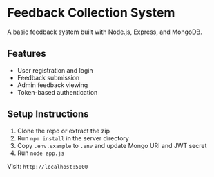 # Feedback Collection System

A basic feedback system built with Node.js, Express, and MongoDB.

## Features
- User registration and login
- Feedback submission
- Admin feedback viewing
- Token-based authentication

## Setup Instructions

1. Clone the repo or extract the zip
2. Run `npm install` in the server directory
3. Copy `.env.example` to `.env` and update Mongo URI and JWT secret
4. Run `node app.js`

Visit: `http://localhost:5000`
